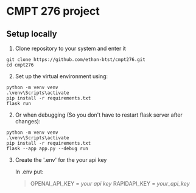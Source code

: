 # CMPT 276 project

## Setup locally
1. Clone repository to your system and enter it
```
git clone https://github.com/ethan-btst/cmpt276.git
cd cmpt276
```

2. Set up the virtual environment using:
```
python -m venv venv
.\venv\Scripts\activate
pip install -r requirements.txt
flask run
```
2. Or when debugging (So you don't have to restart flask server after changes):
```
python -m venv venv
.\venv\Scripts\activate
pip install -r requirements.txt
flask --app app.py --debug run
```


3. Create the '.env' for the your api key
   
   In .env put:
   > OPENAI_API_KEY = _your api key_
   RAPIDAPI_KEY = _your_api_key_

